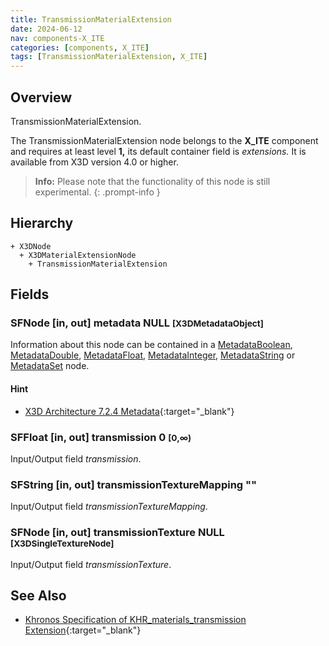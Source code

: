 ```yaml
---
title: TransmissionMaterialExtension
date: 2024-06-12
nav: components-X_ITE
categories: [components, X_ITE]
tags: [TransmissionMaterialExtension, X_ITE]
---
```

<style>
.post h3 {
   word-spacing: 0.2em;
}
</style>

## Overview

TransmissionMaterialExtension.

The TransmissionMaterialExtension node belongs to the **X_ITE** component and requires at least level **1,** its default container field is *extensions.* It is available from X3D version 4.0 or higher.

>**Info:** Please note that the functionality of this node is still experimental.
{: .prompt-info }

## Hierarchy

```
+ X3DNode
  + X3DMaterialExtensionNode
    + TransmissionMaterialExtension
```

## Fields

### SFNode [in, out] **metadata** NULL <small>[X3DMetadataObject]</small>

Information about this node can be contained in a [MetadataBoolean](/x_ite/components/core/metadataboolean/), [MetadataDouble](/x_ite/components/core/metadatadouble/), [MetadataFloat](/x_ite/components/core/metadatafloat/), [MetadataInteger](/x_ite/components/core/metadatainteger/), [MetadataString](/x_ite/components/core/metadatastring/) or [MetadataSet](/x_ite/components/core/metadataset/) node.

#### Hint

- [X3D Architecture 7.2.4 Metadata](https://www.web3d.org/specifications/X3Dv4/ISO-IEC19775-1v4-IS//Part01/components/core.html#Metadata){:target="_blank"}

### SFFloat [in, out] **transmission** 0 <small>[0,∞)</small>

Input/Output field *transmission*.

### SFString [in, out] **transmissionTextureMapping** ""

Input/Output field *transmissionTextureMapping*.

### SFNode [in, out] **transmissionTexture** NULL <small>[X3DSingleTextureNode]</small>

Input/Output field *transmissionTexture*.

## See Also

- [Khronos Specification of KHR_materials_transmission Extension](https://github.com/KhronosGroup/glTF/tree/main/extensions/2.0/Khronos/KHR_materials_transmission){:target="_blank"}
